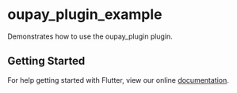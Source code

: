 # oupay_plugin_example

Demonstrates how to use the oupay_plugin plugin.

## Getting Started

For help getting started with Flutter, view our online
[documentation](https://flutter.io/).
